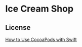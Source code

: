 # Ice Cream Shop


## License

[How to Use CocoaPods with Swift](https://www.raywenderlich.com/97014/use-cocoapods-with-swift)
